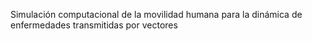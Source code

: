 Simulación computacional de la movilidad humana para la dinámica de enfermedades transmitidas por vectores
